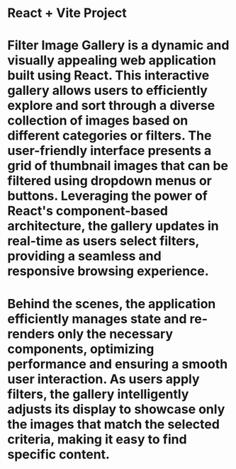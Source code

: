 # React + Vite Project
# Filter Image Gallery is a dynamic and visually appealing web application built using React. This interactive gallery allows users to efficiently explore and sort through a diverse collection of images based on different categories or filters. The user-friendly interface presents a grid of thumbnail images that can be filtered using dropdown menus or buttons. Leveraging the power of React's component-based architecture, the gallery updates in real-time as users select filters, providing a seamless and responsive browsing experience.
# Behind the scenes, the application efficiently manages state and re-renders only the necessary components, optimizing performance and ensuring a smooth user interaction. As users apply filters, the gallery intelligently adjusts its display to showcase only the images that match the selected criteria, making it easy to find specific content.